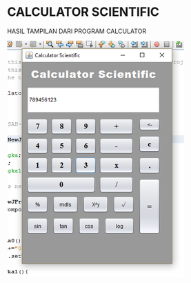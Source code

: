 # CALCULATOR SCIENTIFIC


HASIL TAMPILAN DARI PROGRAM CALCULATOR

![alt text](https://github.com/anisanisah05/kalkulator/blob/master/1.PNG)
